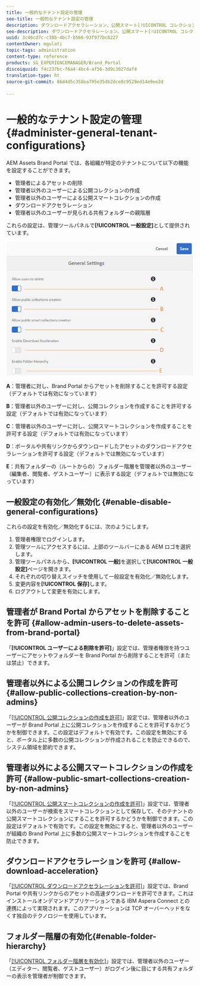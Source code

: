 ```yaml
---
title: 一般的なテナント設定の管理
seo-title: 一般的なテナント設定の管理
description: ダウンロードアクセラレーション、公開スマート[!UICONTROL コレクション]の作成、公開[!UICONTROL コレクション]の作成を設定し、管理者ユーザーがテナントのアセットアクセスを削除できるようにします。
seo-description: ダウンロードアクセラレーション、公開スマート[!UICONTROL コレクション]の作成、公開[!UICONTROL コレクション]の作成を設定し、管理者ユーザーがテナントのアセットアクセスを削除できるようにします。
uuid: 3c46cd7c-c38b-4bc7-b566-93f977bc8227
contentOwner: mgulati
topic-tags: administration
content-type: reference
products: SG_EXPERIENCEMANAGER/Brand_Portal
discoiquuid: f4c237bc-f6a4-4bc4-af56-3d9c3027daf4
translation-type: ht
source-git-commit: 86d4d5c358ea795e35db2dce8c9529ed14e9ee2d

---
```



# 一般的なテナント設定の管理 {#administer-general-tenant-configurations}

AEM Assets Brand Portal では、各組織が特定のテナントについて以下の機能を設定することができます。

* 管理者によるアセットの削除
* 管理者以外のユーザーによる公開コレクションの作成
* 管理者以外のユーザーによる公開スマートコレクションの作成
* ダウンロードアクセラレーション
* 管理者以外のユーザーが見られる共有フォルダーの親階層

これらの設定は、管理ツールパネルで&#x200B;**[!UICONTROL 一般設定]**&#x200B;として提供されています。

![](assets/general-configs.png)

**A**：管理者に対し、Brand Portal からアセットを削除することを許可する設定（デフォルトでは有効になっています）

**B**：管理者以外のユーザーに対し、公開コレクションを作成することを許可する設定（デフォルトでは有効になっています）

**C**：管理者以外のユーザーに対し、公開スマートコレクションを作成することを許可する設定（デフォルトでは有効になっています）

**D**：ポータルや共有リンクからダウンロードしたアセットのダウンロードアクセラレーションを許可する設定（デフォルトでは無効になっています）

**E**：共有フォルダーの（ルートからの）フォルダー階層を管理者以外のユーザー（編集者、閲覧者、ゲストユーザー）に表示する設定（デフォルトでは無効になっています）

## 一般設定の有効化／無効化 {#enable-disable-general-configurations}

これらの設定を有効化／無効化するには、次のようにします。

1. 管理者権限でログインします。
1. 管理ツールにアクセスするには、上部のツールバーにある AEM ロゴを選択します。
1. 管理ツールパネルから、**[!UICONTROL 一般]**&#x200B;を選択して&#x200B;**[!UICONTROL 一般設定]**&#x200B;ページを開きます。
1. それぞれの切り替えスイッチを使用して一般設定を有効化／無効化します。
1. 変更内容を&#x200B;**[!UICONTROL 保存]**&#x200B;します。
1. ログアウトして変更を有効にします。

## 管理者が Brand Portal からアセットを削除することを許可 {#allow-admin-users-to-delete-assets-from-brand-portal}

「**[!UICONTROL ユーザーによる削除を許可]**」設定では、管理者権限を持つユーザーにアセットやフォルダーを Brand Portal から削除することを許可（または禁止）できます。

## 管理者以外による公開コレクションの作成を許可 {#allow-public-collections-creation-by-non-admins}

「[[!UICONTROL 公開コレクションの作成を許可]](../using/brand-portal-share-collection.md#main-pars-text-1915052376)」設定では、管理者以外のユーザーが Brand Portal 上に公開コレクションを作成することを許可するかどうかを制御できます。この設定はデフォルトで有効です。この設定を無効にすると、ポータル上に多数の公開コレクションが作成されることを防止できるので、システム領域を節約できます。

## 管理者以外による公開スマートコレクションの作成を許可 {#allow-public-smart-collections-creation-by-non-admins}

「[[!UICONTROL 公開スマートコレクションの作成を許可]](../using/brand-portal-searching.md#main-pars-header-500620467)」設定では、管理者以外のユーザーが検索をスマートコレクションとして保存して、そのテナントの公開スマートコレクションにすることを許可するかどうかを制御できます。この設定はデフォルトで有効です。この設定を無効にすると、管理者以外のユーザーが組織の Brand Portal 上に多数の公開スマートコレクションを作成することを防止できます。

## ダウンロードアクセラレーションを許可 {#allow-download-acceleration}

「[[!UICONTROL ダウンロードアクセラレーションを許可]](../using/accelerated-download.md)」設定では、Brand Portal や共有リンクからのアセットの高速ダウンロードを許可できます。これはインストールオンデマンドアプリケーションである IBM Aspera Connect との連携によって実現されます。このアプリケーションは TCP オーバーヘッドをなくす独自のテクノロジーを使用しています。

## フォルダー階層の有効化{#enable-folder-hierarchy}

「[[!UICONTROL フォルダー階層を有効化]](../using/brand-portal-sharing-folders.md#non-admin-user-access-to-shared-folders)」設定では、管理者以外のユーザー（エディター、閲覧者、ゲストユーザー）がログイン後に目にする共有フォルダーの表示を管理者が制御できます。
